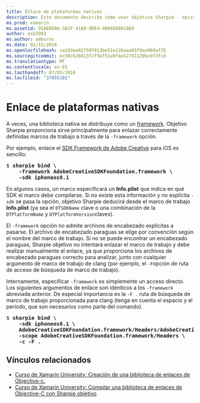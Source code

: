 ```yaml
---
title: Enlace de plataformas nativas
description: Este documento describe cómo usar objetivo Sharpie - opción de marco de trabajo para crear un enlace a una biblioteca distribuido como un marco de trabajo.
ms.prod: xamarin
ms.assetid: 91AE058A-3A1F-41A9-9DE4-4B96880A1869
author: asb3993
ms.author: amburns
ms.date: 01/15/2016
ms.openlocfilehash: ca103ee027597813be51e126aaa05f9aa969af35
ms.sourcegitcommit: ec50c626613f2f9af51a9f4a52781129bcbf3fcb
ms.translationtype: MT
ms.contentlocale: es-ES
ms.lasthandoff: 07/05/2018
ms.locfileid: "37855102"
---
```

# <a name="binding-native-frameworks"></a>Enlace de plataformas nativas

A veces, una biblioteca nativa se distribuye como un [framework](https://developer.apple.com/library/mac/documentation/MacOSX/Conceptual/BPFrameworks/Concepts/WhatAreFrameworks.html). Objetivo Sharpie proporciona sirve principalmente para enlazar correctamente definidas marcos de trabajo a través de la `-framework` opción.

Por ejemplo, enlace el [SDK Framework de Adobe Creative](https://creativesdk.adobe.com/downloads.html) para iOS es sencillo:

<pre>$ <b>sharpie bind \
    -framework AdobeCreativeSDKFoundation.framework \
    -sdk iphoneos8.1</b></pre>

En algunos casos, un marco especificará un **Info.plist** que indica en qué SDK el marco debe compilarse. Si no existe esta información y no explícita `-sdk` se pasa la opción, objetivo Sharpie deducirá desde el marco de trabajo **Info.plist** (ya sea el `DTSDKName` clave o una combinación de la `DTPlatformName` y `DTPlatformVersion`claves).

El `-framework` opción no admite archivos de encabezado explícitas a pasarse. El archivo de encabezado paraguas se elige por convención según el nombre del marco de trabajo. Si no se puede encontrar un encabezado paraguas, Sharpie objetivo no intentará enlazar el marco de trabajo y debe realizar manualmente el enlace, ya que proporciona los archivos de encabezado paraguas correcto para analizar, junto con cualquier argumento de marco de trabajo de clang (por ejemplo, el `-F`opción de ruta de acceso de búsqueda de marco de trabajo).

Internamente, especificar `-framework` es simplemente un acceso directo. Los siguientes argumentos de enlace son idénticos a los `-framework` abreviada anterior.
De especial importancia es la `-F .` ruta de búsqueda de marco de trabajo proporcionada para clang (tenga en cuenta el espacio y el período, que son necesarios como parte del comando).

<pre>$ <b>sharpie bind \
    -sdk iphoneos8.1 \
    AdobeCreativeSDKFoundation.framework/Headers/AdobeCreativeSDKFoundation.h \
    -scope AdobeCreativeSDKFoundation.framework/Headers \
    -c -F .</b></pre>

## <a name="related-links"></a>Vínculos relacionados

- [Curso de Xamarin University: Creación de una biblioteca de enlaces de Objective-c.](https://university.xamarin.com/classes/track/all#building-an-objective-c-bindings-library)
- [Curso de Xamarin University: Compilar una biblioteca de enlaces de Objective-C con Sharpie objetivo](https://university.xamarin.com/classes/track/all#build-an-objective-c-bindings-library-with-objective-sharpie)

